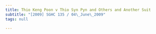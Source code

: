 ```yaml
---
title: Thio Keng Poon v Thio Syn Pyn and Others and Another Suit
subtitle: "[2009] SGHC 135 / 04\_June\_2009"
tags: null

---
```


